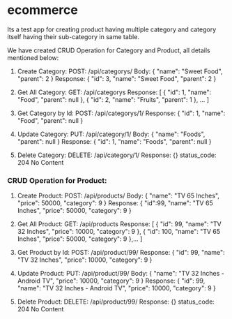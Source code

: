 # ecommerce
Its a test app for creating product having multiple category and category itself having their sub-category in same table.

We have created CRUD Operation for Category and Product, all details mentioned below:

1. Create Category:
POST: /api/categorys/
Body: {
        "name": "Sweet Food",
        "parent": 2
    }
Response: {
        "id": 3,
        "name": "Sweet Food",
        "parent": 2
    }

2. Get All Category:
GET: /api/categorys
Response: [
    {
        "id": 1,
        "name": "Food",
        "parent": null
    },
    {
        "id": 2,
        "name": "Fruits",
        "parent": 1
    },
    ...
    ]

3. Get Category by Id:
POST: /api/categorys/1/
Response: {
        "id": 1,
        "name": "Food",
        "parent": null
    }

4. Update Category:
PUT: /api/category/1/
Body: {
    "name": "Foods",
    "parent": null
}
Response: {
        "id": 1,
        "name": "Foods",
        "parent": null
    }

5. Delete Category:
DELETE: /api/category/1/
Response: {}
status_code: 204 No Content


### CRUD Operation for Product:
1. Create Product:
POST: /api/products/
Body: {
    "name": "TV 65 Inches",
    "price": 50000,
    "category": 9
}
Response: {
    "id":99,
    "name": "TV 65 Inches",
    "price": 50000,
    "category": 9
}

2. Get All Product:
GET: /api/products
Response: [
    {
        "id": 99,
        "name": "TV 32 Inches",
        "price": 10000,
        "category": 9
    },
    {
        "id": 100,
        "name": "TV 65 Inches",
        "price": 50000,
        "category": 9
    },...
    ]

3. Get Product by Id:
POST: /api/product/99/
Response: {
        "id": 99,
        "name": "TV 32 Inches",
        "price": 10000,
        "category": 9
    }

4. Update Product:
PUT: /api/product/99/
Body:     {
    "name": "TV 32 Inches - Android TV",
    "price": 10000,
    "category": 9
}
Response: {
        "id": 99,
        "name": "TV 32 Inches - Android TV",
        "price": 10000,
        "category": 9
    }

5. Delete Product:
DELETE: /api/product/99/
Response: {}
status_code: 204 No Content